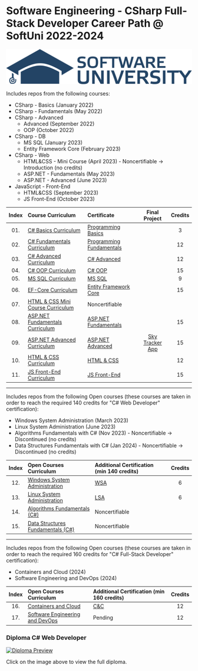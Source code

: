 # Software Engineering - CSharp Full-Stack Developer Career Path @ SoftUni 2022-2024

<p align="centre">
  <img src="Softuni_logo_trasparent.png" alt="Banner SoftUni"/>
</p>

Includes repos from the following courses:

* CSharp - Basics (January 2022)
* CSharp - Fundamentals (May 2022)
* CSharp - Advanced
    * Advanced (September 2022)
    * OOP (October 2022)
* CSharp - DB
    * MS SQL (January 2023)
    * Entity Framework Core (February 2023)
* CSharp - Web
    * HTML&CSS - Mini Course (April 2023) - Noncertifiable -> Introduction (no credits)
    * ASP.NET - Fundamentals (May 2023)
    * ASP.NET - Advanced (June 2023)
* JavaScript - Front-End
    * HTML&CSS (September 2023)
    * JS Front-End (October 2023)

| Index | Course Curriculum                                                                                        | Certificate                                                                                 | Final Project                                                    | Credits          
|:------:|:--------------------------------------------------------------------------------------------------------|:--------------------------------------------------------------------------------------------|:----------------------------------------------------------------:|:----------------------------:
|   01. | [C# Basics Curriculum](https://softuni.bg/courses/programming-basics)                                    | [Programming Basics](https://softuni.bg/certificates/details/124163/4f111e75)               |                                                                  | 3
|   02. | [C# Fundamentals Curriculum](https://softuni.bg/courses/programming-fundamentals-csharp-java-js-python)  | [Programming Fundamentals](https://softuni.bg/certificates/details/139285/2a887f18)         |                                                                  | 12
|   03. | [C# Advanced Curriculum](https://softuni.bg/modules/58/csharp-advanced/1357)                             | [C# Advanced](https://softuni.bg/certificates/details/143932/ea987587)                      |                                                                  | 12
|   04. | [C# OOP Curriculum](https://softuni.bg/trainings/3843/csharp-oop-october-2022)                           | [C# OOP](https://softuni.bg/certificates/details/150719/53829fbc)                           |                                                                  | 15
|   05. | [MS SQL Curriculum](https://softuni.bg/trainings/3965/ms-sql-january-2023)                               | [MS SQL](https://softuni.bg/certificates/details/157832/0c96a1b9)                           |                                                                  | 9
|   06. | [EF-Core Curriculum](https://softuni.bg/trainings/3966/entity-framework-core-february-2023)			   | [Entity Framework Core](https://softuni.bg/certificates/details/164861/ef7326ac)      		 |                                                                  | 15
|   07. | [HTML & CSS Mini Course Curriculum](https://softuni.bg/trainings/2286/html-css-mini-course)			   | Noncertifiable                                                                        		 |                                                                  |
|   08. | [ASP.NET Fundamentals Curriculum](https://softuni.bg/trainings/3966/entity-framework-core-february-2023) | [ASP.NET Fundamentals](https://softuni.bg/certificates/details/175351/3dbfbae1)             |                                                                  | 15
|   09. | [ASP.NET Advanced Curriculum](https://softuni.bg/trainings/3966/entity-framework-core-february-2023)	   | [ASP.NET Advanced](https://softuni.bg/certificates/details/182177/0f14abe7)                 | [Sky Tracker App](https://github.com/KaiserDMC/Sky-Tracker-App)  | 15
|   10. | [HTML & CSS Curriculum](https://softuni.bg/trainings/4239/html-and-css-september-2023)	               | [HTML & CSS](https://softuni.bg/certificates/details/190832/9b2b2d39)                     	 |                                                                  | 12
|   11. | [JS Front-End Curriculum](https://softuni.bg/trainings/4240/js-front-end-october-2023)	               | [JS Front-End](https://softuni.bg/certificates/details/199189/8cf6100e)                     |                                                                  | 15
---

Includes repos from the following Open courses (these courses are taken in order to reach the required 140 credits for "C# Web Developer" certification):

* Windows System Administration (March 2023)
* Linux System Administration (June 2023)
* Algorithms Fundamentals with C# (Nov 2023) - Noncertifiable -> Discontinued (no credits)
* Data Structures Fundamentals with C# (Jan 2024) - Noncertifiable -> Discontinued (no credits)

| Index | Open Courses Curriculum																				                            | Additional Certification (min 140 credits)              					 | Credits                           
|:------:|:---------------------------------------------------------------------------------------------------------------------------------|:---------------------------------------------------------------------------|:----------------------------:
|   12. | [Windows System Administration](https://softuni.bg/trainings/4082/windows-system-administration-march-2023)                       | [WSA](https://softuni.bg/certificates/details/171863/406d88db)             | 6
|   13. | [Linux System Administration](https://softuni.bg/trainings/4083/linux-system-administration-june-2023)                            | [LSA](https://softuni.bg/certificates/details/178921/491ce0aa)             | 6
|   14. | [Algorithms Fundamentals (C#)](https://softuni.bg/trainings/4175/algorithms-fundamentals-with-c-sharp-may-2023)                   | Noncertifiable                                        					 |
|   15. | [Data Structures Fundamentals (C#)](https://softuni.bg/trainings/4266/data-structures-fundamentals-with-csharp-september-2023)    | Noncertifiable                                    						 |
---

Includes repos from the following Open courses (these courses are taken in order to reach the required 160 credits for "C# Full-Stack Developer" certification):

* Containers and Cloud (2024)
* Software Engineering and DevOps (2024)

| Index | Open Courses Curriculum																				              | Additional Certification (min 160 credits)               			| Credits                     
|:------:|:-------------------------------------------------------------------------------------------------------------------|:--------------------------------------------------------------------|:----------------------------:
|   16. | [Containers and Cloud](https://softuni.bg/trainings/4359/containers-and-cloud-january-2024)                         | [C&C](https://softuni.bg/Certificates/Details/206950/95577b3d)      | 12
|   17. | [Software Engineering and DevOps](https://softuni.bg/trainings/4360/software-engineering-and-devops-february-2024)  | Pending                                       			 			| 12

### Diploma C# Web Developer

[![Diploma Preview](Diploma_for_C#_Web_Developer.jpeg)](https://softuni.bg/certificates/details/208293/f5f2c1a9)

Click on the image above to view the full diploma.

